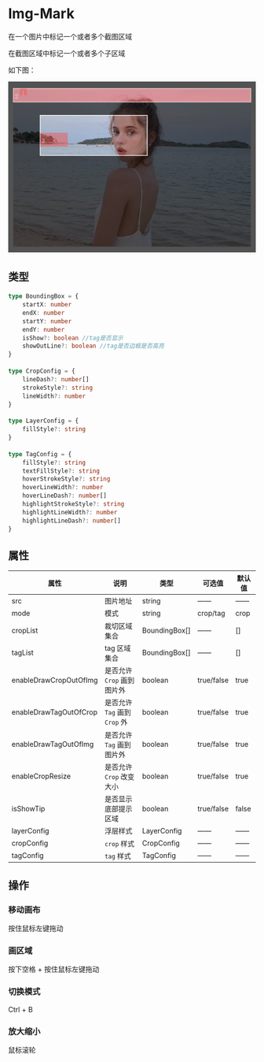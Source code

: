 # Img-Mark

在一个图片中标记一个或者多个截图区域

在截图区域中标记一个或者多个子区域

如下图：

![](./img/preview.png)

## 类型

```ts
type BoundingBox = {
	startX: number
	endX: number
	startY: number
	endY: number
	isShow?: boolean //tag是否显示
	showOutLine?: boolean //tag是否边框是否高亮
}

type CropConfig = {
	lineDash?: number[]
	strokeStyle?: string
	lineWidth?: number
}

type LayerConfig = {
	fillStyle?: string
}

type TagConfig = {
	fillStyle?: string
	textFillStyle?: string
	hoverStrokeStyle?: string
	hoverLineWidth?: number
	hoverLineDash?: number[]
	highlightStrokeStyle?: string
	highlightLineWidth?: number
	highlightLineDash?: number[]
}
```

## 属性

| 属性                   | 说明                          | 类型          | 可选值     | 默认值 |
| ---------------------- | ----------------------------- | ------------- | ---------- | ------ |
| src                    | 图片地址                      | string        | ——         | ——     |
| mode                   | 模式                          | string        | crop/tag   | crop   |
| cropList               | 裁切区域集合                  | BoundingBox[] | ——         | []     |
| tagList                | tag 区域集合                  | BoundingBox[] | ——         | []     |
| enableDrawCropOutOfImg | 是否允许 `Crop` 画到图片外    | boolean       | true/false | true   |
| enableDrawTagOutOfCrop | 是否允许 `Tag` 画到 `Crop` 外 | boolean       | true/false | true   |
| enableDrawTagOutOfImg  | 是否允许 `Tag` 画到图片外     | boolean       | true/false | true   |
| enableCropResize       | 是否允许 `Crop` 改变大小      | boolean       | true/false | true   |
| isShowTip              | 是否显示底部提示区域          | boolean       | true/false | false  |
| layerConfig            | 浮层样式                      | LayerConfig   | ——         | ——     |
| cropConfig             | `crop` 样式                   | CropConfig    | ——         | ——     |
| tagConfig              | `tag` 样式                    | TagConfig     | ——         | ——     |

## 操作

### 移动画布

按住鼠标左键拖动

### 画区域

按下空格 + 按住鼠标左键拖动

### 切换模式

Ctrl + B

### 放大缩小

鼠标滚轮

